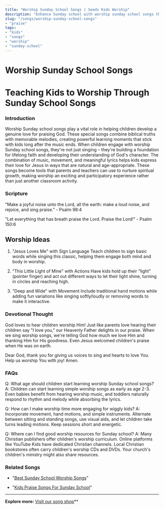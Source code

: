 ```yaml
---
title: "Worship Sunday School Songs | Seeds Kids Worship"
description: "Enhance Sunday school with worship sunday school songs that teach faith through music. Educational worship resources for children."
slug: "/songs/worship-sunday-school-songs"
- "praise"
tags:
- "kids"
- "songs"
- "worship"
- "sunday-school"
---
```


# Worship Sunday School Songs

# Teaching Kids to Worship Through Sunday School Songs

### Introduction
Worship Sunday school songs play a vital role in helping children develop a genuine love for praising God. These special songs combine biblical truths with memorable melodies, creating powerful learning moments that stick with kids long after the music ends. When children engage with worship Sunday school songs, they're not just singing – they're building a foundation for lifelong faith and developing their understanding of God's character. The combination of music, movement, and meaningful lyrics helps kids express their love for Jesus in ways that are natural and age-appropriate. These songs become tools that parents and teachers can use to nurture spiritual growth, making worship an exciting and participatory experience rather than just another classroom activity.

### Scripture
"Make a joyful noise unto the Lord, all the earth: make a loud noise, and rejoice, and sing praise." - Psalm 98:4

"Let everything that has breath praise the Lord. Praise the Lord!" - Psalm 150:6

## Worship Ideas
1. "Jesus Loves Me" with Sign Language
Teach children to sign basic words while singing this classic, helping them engage both mind and body in worship.

2. "This Little Light of Mine" with Actions
Have kids hold up their "light" (pointer finger) and act out different ways to let their light shine, turning in circles and reaching high.

3. "Deep and Wide" with Movement
Include traditional hand motions while adding fun variations like singing softly/loudly or removing words to make it interactive.

### Devotional Thought
God loves to hear children worship Him! Just like parents love hearing their children say "I love you," our Heavenly Father delights in our praise. When we sing worship songs, we're telling God how much we love Him and thanking Him for His goodness. Even Jesus welcomed children's praise when He was on earth.

Dear God, thank you for giving us voices to sing and hearts to love You. Help us worship You with joy! Amen.

### FAQs
Q: What age should children start learning worship Sunday school songs?
A: Children can start learning simple worship songs as early as age 2-3. Even babies benefit from hearing worship music, and toddlers naturally respond to rhythm and melody while absorbing the lyrics.

Q: How can I make worship time more engaging for wiggly kids?
A: Incorporate movement, hand motions, and simple instruments. Alternate between sitting and standing songs, use visual aids, and let children take turns leading motions. Keep sessions short and energetic.

Q: Where can I find good worship resources for Sunday school?
A: Many Christian publishers offer children's worship curriculum. Online platforms like YouTube Kids have dedicated Christian channels. Local Christian bookstores often carry children's worship CDs and DVDs. Your church's children's ministry might also share resources.

### Related Songs

- "[Best Sunday School Worship Songs](/songs/best-sunday-school-worship-songs/)"

- "[Kids Praise Songs For Sunday School](/songs/kids-praise-songs-for-sunday-school/)"

---

**Explore more:** [Visit our song shop](https://seedskidsworship.com/shop)**

<!-- Schema Markup -->
<script type="application/ld+json">
{
  "@context": "https://schema.org",
  "@type": "MusicRecording",
  "name": "Worship Sunday School Songs",
  "byArtist": {
    "@type": "MusicGroup",
    "name": "Seeds Kids Worship"
  },
  "isFamilyFriendly": true,
  "url": "https://seedskidsworship.com/songs/worship-sunday-school-songs/"
}
</script>